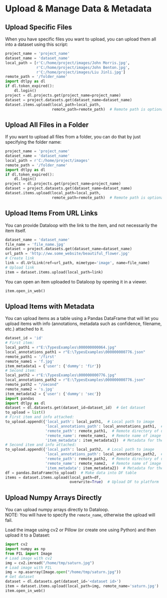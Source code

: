 # Upload & Manage Data & Metadata  
  
## Upload Specific Files  
  
When you have specific files you want to upload, you can upload them all into a dataset using this script:  

```python
project_name = 'project_name'
dataset_name = 'dataset_name'
local_path = [r'C:/home/project/images/John Morris.jpg',
              r'C:/home/project/images/John Benton.jpg',
              r'C:/home/project/images/Liu Jinli.jpg']
remote_path = '/folder_name'
import dtlpy as dl
if dl.token_expired():
    dl.login()
project = dl.projects.get(project_name=project_name)
dataset = project.datasets.get(dataset_name=dataset_name)
dataset.items.upload(local_path=local_path,
                     remote_path=remote_path)  # Remote path is optional, images will go to the root directory by default
```
  
  
## Upload All Files in a Folder  
  
  
If you want to upload all files from a folder, you can do that by just specifying the folder name:  
  

```python
project_name = 'project_name'
dataset_name = 'dataset_name'
local_path = r'C:/home/project/images'
remote_path = '/folder_name'
import dtlpy as dl
if dl.token_expired():
    dl.login()
project = dl.projects.get(project_name=project_name)
dataset = project.datasets.get(dataset_name=dataset_name)
dataset.items.upload(local_path=local_path,
                     remote_path=remote_path)  # Remote path is optional, images will go to the root directory by default
```
  
## Upload Items From URL Links  
You can provide Dataloop with the link to the item, and not necessarily the item itself.  

```python
dataset_name = 'dataset_name'
file_name = 'file_name.jpg'
dataset = project.datasets.get(dataset_name=dataset_name)
url_path = 'http://ww.some_website/beautiful_flower.jpg'
# Create link
link = dl.UrlLink(ref=url_path, mimetype='image', name=file_name)
# Upload link
item = dataset.items.upload(local_path=link)
```
  
You can open an item uploaded to Dataloop by opening it in a viewer.  

```python
item.open_in_web()
```
## Upload Items with Metadata  
You can upload items as a table using a Pandas DataFrame that will let you upload items with info (annotations, metadata such as confidence, filename, etc.) attached to it.  
  

```python
dataset_id = 'id'
# First item:
local_path1 = r"E:\TypesExamples\000000000064.jpg"
local_annotations_path1 = r"E:\TypesExamples\000000000776.json"
remote_path1 = '/first'
remote_name1 = 'f.jpg'
item_metadata1 = {'user': {'dummy': 'fir'}}
# Second item:
local_path2 = r"E:\TypesExamples\000000000776.jpg"
local_annotations_path2 = r"E:\TypesExamples\000000000776.json"
remote_path2 = "/second"
remote_name2 = 's.jpg'
item_metadata2 = {'user': {'dummy': 'sec'}}
import pandas
import dtlpy as dl
dataset = dl.datasets.get(dataset_id=dataset_id)  # Get dataset
to_upload = list()
# First item and info attached:
to_upload.append({'local_path': local_path1,  # Local path to image
                  'local_annotations_path': local_annotations_path1,  # Local path to annotation file
                  'remote_path': remote_path1,  # Remote directory of uploaded image
                  'remote_name': remote_name1,  # Remote name of image
                  'item_metadata': item_metadata1})  # Metadata for the created item
# Second item and info attached:
to_upload.append({'local_path': local_path2,  # Local path to image
                  'local_annotations_path': local_annotations_path2,  # Local path to annotation file
                  'remote_path': remote_path2,  # Remote directory of uploaded image
                  'remote_name': remote_name2,  # Remote name of image
                  'item_metadata': item_metadata2})  # Metadata for the created item
df = pandas.DataFrame(to_upload)  # Make data into DF table
items = dataset.items.upload(local_path=df,
                             overwrite=True)  # Upload DF to platform
```
## Upload Numpy Arrays Directly  
You can upload numpy arrays directly to Dataloop.  
NOTE: You will have to specify the `remote_name`, otherwise the upload will fail.  
  
Load the image using cv2 or Pillow (or create one using Python) and then upload it to a Dataset:  
  

```python
import cv2
import numpy as np
from PIL import Image
# Load image with cv2
img = cv2.imread("/home/tmp/saturn.jpg")
# Load image with PIL
img = np.asarray(Image.open("/home/tmp/saturn.jpg"))
# Get dataset
dataset = dl.datasets.get(dataset_id='<dataset id>')
item = dataset.items.upload(local_path=img, remote_name='saturn.jpg')
item.open_in_web()
```
